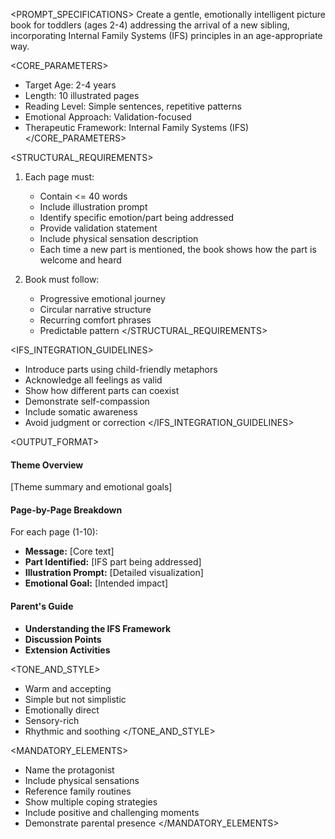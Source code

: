 <PROMPT_SPECIFICATIONS>
<OBJECTIVE>
Create a gentle, emotionally intelligent picture book for toddlers (ages 2-4) addressing the arrival of a new sibling, incorporating Internal Family Systems (IFS) principles in an age-appropriate way.
</OBJECTIVE>

<CORE_PARAMETERS>
- Target Age: 2-4 years
- Length: 10 illustrated pages
- Reading Level: Simple sentences, repetitive patterns
- Emotional Approach: Validation-focused
- Therapeutic Framework: Internal Family Systems (IFS)
</CORE_PARAMETERS>

<STRUCTURAL_REQUIREMENTS>
1. Each page must:
   - Contain <= 40 words
   - Include illustration prompt
   - Identify specific emotion/part being addressed
   - Provide validation statement
   - Include physical sensation description
   - Each time a new part is mentioned, the book shows how the part is welcome and heard 

2. Book must follow:
   - Progressive emotional journey
   - Circular narrative structure
   - Recurring comfort phrases
   - Predictable pattern
</STRUCTURAL_REQUIREMENTS>

<IFS_INTEGRATION_GUIDELINES>
- Introduce parts using child-friendly metaphors
- Acknowledge all feelings as valid
- Show how different parts can coexist
- Demonstrate self-compassion
- Include somatic awareness
- Avoid judgment or correction
</IFS_INTEGRATION_GUIDELINES>

<OUTPUT_FORMAT>
#### Theme Overview
[Theme summary and emotional goals]

#### Page-by-Page Breakdown
For each page (1-10):
- **Message:** [Core text]
- **Part Identified:** [IFS part being addressed]
- **Illustration Prompt:** [Detailed visualization]
- **Emotional Goal:** [Intended impact]

#### Parent's Guide
- **Understanding the IFS Framework**
- **Discussion Points**
- **Extension Activities**

<TONE_AND_STYLE>
- Warm and accepting
- Simple but not simplistic
- Emotionally direct
- Sensory-rich
- Rhythmic and soothing
</TONE_AND_STYLE>

<MANDATORY_ELEMENTS>
- Name the protagonist
- Include physical sensations
- Reference family routines
- Show multiple coping strategies
- Include positive and challenging moments
- Demonstrate parental presence
</MANDATORY_ELEMENTS>